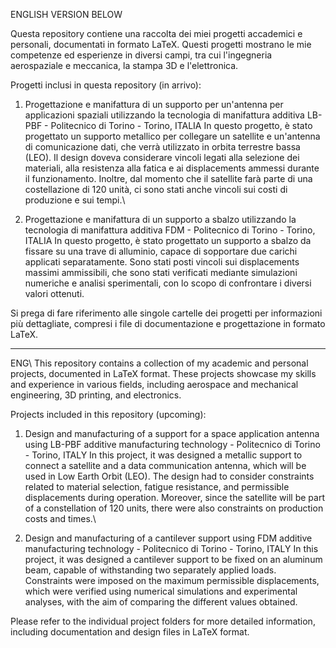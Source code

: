 ENGLISH VERSION BELOW

Questa repository contiene una raccolta dei miei progetti accademici e personali, documentati in formato LaTeX. Questi progetti mostrano le mie competenze ed esperienze in diversi campi, tra cui l'ingegneria aerospaziale e meccanica, la stampa 3D e l'elettronica.

Progetti inclusi in questa repository (in arrivo):

1. Progettazione e manifattura di un supporto per un'antenna per applicazioni spaziali utilizzando la tecnologia di manifattura additiva LB-PBF - Politecnico di Torino - Torino, ITALIA
In questo progetto, è stato progettato un supporto metallico per collegare un satellite e un'antenna di comunicazione dati, che verrà utilizzato in orbita terrestre bassa (LEO). Il design doveva considerare vincoli legati alla selezione dei materiali, alla resistenza alla fatica e ai displacements ammessi durante il funzionamento. Inoltre, dal momento che il satellite farà parte di una costellazione di 120 unità, ci sono stati anche vincoli sui costi di produzione e sui tempi.\\

2. Progettazione e manifattura di un supporto a sbalzo utilizzando la tecnologia di manifattura additiva FDM - Politecnico di Torino - Torino, ITALIA
In questo progetto, è stato progettato un supporto a sbalzo da fissare su una trave di alluminio, capace di sopportare due carichi applicati separatamente. Sono stati posti vincoli sui displacements massimi ammissibili, che sono stati verificati mediante simulazioni numeriche e analisi sperimentali, con lo scopo di confrontare i diversi valori ottenuti.

Si prega di fare riferimento alle singole cartelle dei progetti per informazioni più dettagliate, compresi i file di documentazione e progettazione in formato LaTeX.

-----------------------------------------------------------------------------------------------------------------------------------------------------------------------

ENG\\
This repository contains a collection of my academic and personal projects, documented in LaTeX format. These projects showcase my skills and experience in various fields, including aerospace and mechanical engineering, 3D printing, and electronics.

Projects included in this repository (upcoming):

1. Design and manufacturing of a support for a space application antenna using LB-PBF additive manufacturing technology - Politecnico di Torino - Torino, ITALY
In this project, it was designed a metallic support to connect a satellite and a data communication antenna, which will be used in Low Earth Orbit (LEO). The design had to consider constraints related to material selection, fatigue resistance, and permissible displacements during operation. Moreover, since the satellite will be part of a constellation of 120 units, there were also constraints on production costs and times.\\

2. Design and manufacturing of a cantilever support using FDM additive manufacturing technology - Politecnico di Torino - Torino, ITALY
In this project, it was designed a cantilever support to be fixed on an aluminum beam, capable of withstanding two separately applied loads. Constraints were imposed on the maximum permissible displacements, which were verified using numerical simulations and experimental analyses, with the aim of comparing the different values obtained.

Please refer to the individual project folders for more detailed information, including documentation and design files in LaTeX format.
